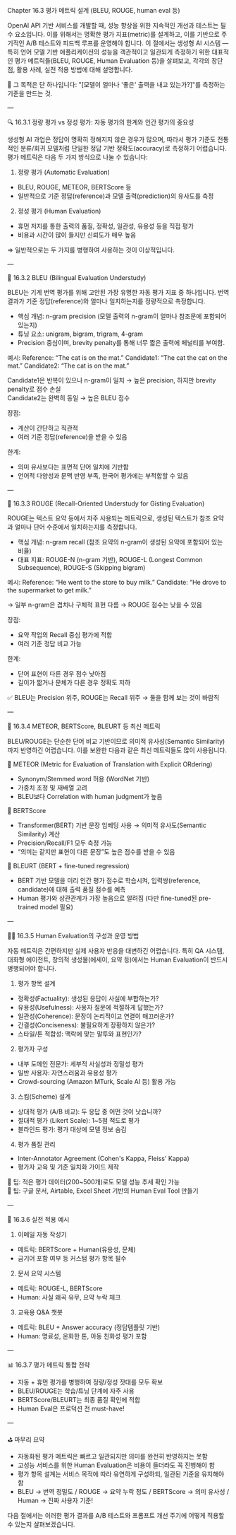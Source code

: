 Chapter 16.3 평가 메트릭 설계 (BLEU, ROUGE, human eval 등)

OpenAI API 기반 서비스를 개발할 때, 성능 향상을 위한 지속적인 개선과 테스트는 필수 요소입니다. 이를 위해서는 명확한 평가 지표(metric)를 설계하고, 이를 기반으로 주기적인 A/B 테스트와 피드백 루프를 운영해야 합니다. 이 절에서는 생성형 AI 시스템 — 특히 언어 모델 기반 애플리케이션의 성능을 객관적이고 일관되게 측정하기 위한 대표적인 평가 메트릭들(BLEU, ROUGE, Human Evaluation 등)을 살펴보고, 각각의 장단점, 활용 사례, 실전 적용 방법에 대해 설명합니다.

📌 그 목적은 단 하나입니다: "[모델이 얼마나 '좋은' 출력을 내고 있는가?]"를 측정하는 기준을 만드는 것.

—

🔍 16.3.1 정량 평가 vs 정성 평가: 자동 평가의 한계와 인간 평가의 중요성

생성형 AI 과업은 정답이 명확히 정해지지 않은 경우가 많으며, 따라서 평가 기준도 전통적인 분류/회귀 모델처럼 단일한 정답 기반 정확도(accuracy)로 측정하기 어렵습니다. 평가 메트릭은 다음 두 가지 방식으로 나눌 수 있습니다:

1. 정량 평가 (Automatic Evaluation)
- BLEU, ROUGE, METEOR, BERTScore 등
- 일반적으로 기준 정답(reference)과 모델 출력(prediction)의 유사도를 측정

2. 정성 평가 (Human Evaluation)
- 휴먼 저지를 통한 출력의 품질, 정확성, 일관성, 유용성 등을 직접 평가
- 비용과 시간이 많이 들지만 신뢰도가 매우 높음

⇒ 일반적으로는 두 가지를 병행하여 사용하는 것이 이상적입니다.

—

🔷 16.3.2 BLEU (Bilingual Evaluation Understudy)

BLEU는 기계 번역 평가를 위해 고안된 가장 유명한 자동 평가 지표 중 하나입니다. 번역 결과가 기준 정답(reference)와 얼마나 일치하는지를 정량적으로 측정합니다.

- 핵심 개념: n-gram precision (모델 출력의 n-gram이 얼마나 참조문에 포함되어 있는지)
- 튜닝 요소: unigram, bigram, trigram, 4-gram
- Precision 중심이며, brevity penalty를 통해 너무 짧은 출력에 페널티를 부여함.

예시:
Reference: “The cat is on the mat.”
Candidate1: “The cat the cat on the mat.”
Candidate2: “The cat is on the mat.”

Candidate1은 반복이 있으나 n-gram이 일치 → 높은 precision, 하지만 brevity penalty로 점수 손실  
Candidate2는 완벽히 동일 → 높은 BLEU 점수

장점:
- 계산이 간단하고 직관적
- 여러 기준 정답(reference)을 받을 수 있음

한계:
- 의미 유사보다는 표면적 단어 일치에 기반함
- 언어적 다양성과 문맥 반영 부족, 한국어 평가에는 부적합할 수 있음

—

🔶 16.3.3 ROUGE (Recall-Oriented Understudy for Gisting Evaluation)

ROUGE는 텍스트 요약 등에서 자주 사용되는 메트릭으로, 생성된 텍스트가 참조 요약과 얼마나 단어 수준에서 일치하는지를 측정합니다.

- 핵심 개념: n-gram recall (참조 요약의 n-gram이 생성된 요약에 포함되어 있는 비율)
- 대표 지표: ROUGE-N (n-gram 기반), ROUGE-L (Longest Common Subsequence), ROUGE-S (Skipping bigram)

예시:
Reference: “He went to the store to buy milk.”
Candidate: “He drove to the supermarket to get milk.”

→ 일부 n-gram은 겹치나 구체적 표현 다름 → ROUGE 점수는 낮을 수 있음

장점:
- 요약 작업의 Recall 중심 평가에 적합
- 여러 기준 정답 비교 가능

한계:
- 단어 표현이 다른 경우 점수 낮아짐
- 길이가 짧거나 문체가 다른 경우 정확도 저하

✅ BLEU는 Precision 위주, ROUGE는 Recall 위주 → 둘을 함께 보는 것이 바람직

—

🔵 16.3.4 METEOR, BERTScore, BLEURT 등 최신 메트릭

BLEU/ROUGE는 단순한 단어 비교 기반이므로 의미적 유사성(Semantic Similarity)까지 반영하긴 어렵습니다. 이를 보완한 다음과 같은 최신 메트릭들도 많이 사용됩니다.

🚀 METEOR (Metric for Evaluation of Translation with Explicit ORdering)
- Synonym/Stemmed word 허용 (WordNet 기반)
- 가중치 조정 및 재배열 고려
- BLEU보다 Correlation with human judgment가 높음

🚀 BERTScore
- Transformer(BERT) 기반 문장 임베딩 사용 → 의미적 유사도(Semantic Similarity) 계산
- Precision/Recall/F1 모두 측정 가능
- “의미는 같지만 표현이 다른 문장”도 높은 점수를 받을 수 있음

🚀 BLEURT (BERT + fine-tuned regression)
- BERT 기반 모델을 미리 인간 평가 점수로 학습시켜, 입력쌍(reference, candidate)에 대해 출력 품질 점수를 예측
- Human 평가와 상관관계가 가장 높음으로 알려짐 (다만 fine-tuned된 pre-trained model 필요)

—

🧑‍⚖️ 16.3.5 Human Evaluation의 구성과 운영 방법

자동 메트릭은 간편하지만 실제 사용자 반응을 대변하긴 어렵습니다. 특히 QA 시스템, 대화형 에이전트, 창의적 생성물(에세이, 요약 등)에서는 Human Evaluation이 반드시 병행되어야 합니다.

1. 평가 항목 설계

- 정확성(Factuality): 생성된 응답이 사실에 부합하는가?
- 유용성(Usefulness): 사용자 질문에 적절하게 답했는가?
- 일관성(Coherence): 문장이 논리적이고 연결이 매끄러운가?
- 간결성(Conciseness): 불필요하게 장황하지 않은가?
- 스타일/톤 적합성: 맥락에 맞는 말투와 표현인가?

2. 평가자 구성

- 내부 도메인 전문가: 세부적 사실성과 정밀성 평가
- 일반 사용자: 자연스러움과 유용성 평가
- Crowd-sourcing (Amazon MTurk, Scale AI 등) 활용 가능

3. 스킴(Scheme) 설계

- 상대적 평가 (A/B 비교): 두 응답 중 어떤 것이 낫습니까?
- 절대적 평가 (Likert Scale): 1~5점 척도로 평가
- 블라인드 평가: 평가 대상에 모델 정보 숨김

4. 평가 품질 관리

- Inter-Annotator Agreement (Cohen's Kappa, Fleiss' Kappa)
- 평가자 교육 및 기준 일치화 가이드 제작

📌 팁: 적은 평가 데이터(200~500개)로도 모델 성능 추세 확인 가능  
📌 팁: 구글 문서, Airtable, Excel Sheet 기반의 Human Eval Tool 만들기

—

🔁 16.3.6 실전 적용 예시

1. 이메일 자동 작성기
- 메트릭: BERTScore + Human(유용성, 문체)
- 금기어 포함 여부 등 커스텀 평가 항목 필수

2. 문서 요약 시스템
- 메트릭: ROUGE-L, BERTScore
- Human: 사실 왜곡 유무, 요약 누락 체크

3. 교육용 Q&A 챗봇
- 메트릭: BLEU + Answer accuracy (정답템플릿 기반)
- Human: 명료성, 온화한 톤, 아동 친화성 평가 포함

—

📊 16.3.7 평가 메트릭 통합 전략

- 자동 + 휴먼 평가를 병행하여 정량/정성 잣대를 모두 확보
- BLEU/ROUGE는 학습/튜닝 단계에 자주 사용
- BERTScore/BLEURT는 최종 품질 확인에 적합
- Human Eval은 프로덕션 전 must-have!

—

⛳️ 마무리 요약

- 자동화된 평가 메트릭은 빠르고 일관되지만 의미를 완전히 반영하지는 못함
- 고성능 서비스를 위한 Human Evaluation은 비용이 들더라도 꼭 진행해야 함
- 평가 항목 설계는 서비스 목적에 따라 유연하게 구성하되, 일관된 기준을 유지해야 함
- BLEU → 번역 정밀도 / ROUGE → 요약 누락 정도 / BERTScore → 의미 유사성 / Human → 진짜 사용자 기준!

다음 절에서는 이러한 평가 결과를 A/B 테스트와 프롬프트 개선 주기에 어떻게 적용할 수 있는지 살펴보겠습니다.